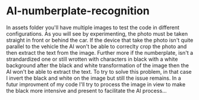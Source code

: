 # AI-numberplate-recognition

In assets folder you'll have multiple images to test the code in different configurations. As you will see by experimenting, the photo must be taken straight in front or behind the car. If the device that take the photo isn't quite parallel to the vehicle the AI won't be able to correclty crop the photo and then extract the text from the image.
Further more if the numberplate, isn't a strandardized one or still wrotten with characters in black with a white background after the black and white transformation of the image then the AI won't be able to extract the text.
To try to solve this problem, in that case I invert the black and white on the image but still the issue remains. 
In a futur improvment of my code I'll try to process the image in view to make the black more intensive and present to facilitate the AI process...
